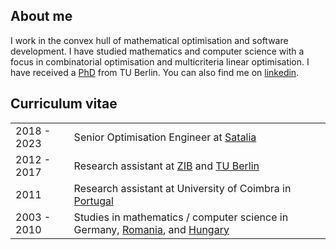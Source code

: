 ## About me

I work in the convex hull of mathematical optimisation and software development. 
I have studied mathematics and computer science with a focus in combinatorial optimisation 
and multicriteria linear optimisation. I have received a [PhD](https://depositonce.tu-berlin.de/bitstream/11303/10282/4/schenker_sebastian.pdf) from TU Berlin. 
You can also find me on [linkedin](https://uk.linkedin.com/in/sebastian-schenker).

## Curriculum vitae

|  |  |
|:------------- | :------------- |
| 2018 - 2023 | Senior Optimisation Engineer at [Satalia](https://www.satalia.com) |
| 2012 - 2017 | Research assistant at [ZIB](https://www.zib.de) and [TU Berlin](https://www.tu-berlin.de) |
| 2011 | Research assistant at University of Coimbra in [Portugal](https://www.asbestian.de/portugal.php) |
| 2003 - 2010 | Studies in mathematics / computer science in Germany, [Romania](https://www.asbestian.de/romania.php), and [Hungary](https://www.asbestian.de/hungary.php) |
